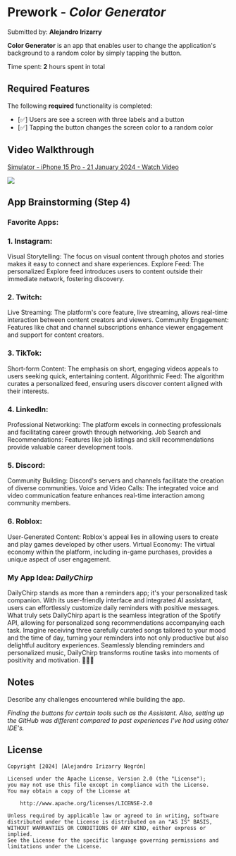 # Prework - *Color Generator*

Submitted by: **Alejandro Irizarry**

**Color Generator** is an app that enables user to change the application's background to a random color by simply tapping the button.

Time spent: **2** hours spent in total

## Required Features

The following **required** functionality is completed:

- [✅] Users are see a screen with three labels and a button
- [✅] Tapping the button changes the screen color to a random color
 
## Video Walkthrough

<div>
    <a href="https://www.loom.com/share/8b1145ddab124976b74511837561aa27">
      <p>Simulator - iPhone 15 Pro - 21 January 2024 - Watch Video</p>
    </a>
    <a href="https://www.loom.com/share/8b1145ddab124976b74511837561aa27">
      <img style="max-width:300px;" src="https://cdn.loom.com/sessions/thumbnails/8b1145ddab124976b74511837561aa27-with-play.gif">
    </a>
  </div>

## App Brainstorming (Step 4)
### Favorite Apps:

### 1. Instagram:
Visual Storytelling: The focus on visual content through photos and stories makes it easy to connect and share experiences.
Explore Feed: The personalized Explore feed introduces users to content outside their immediate network, fostering discovery.
### 2. Twitch:
Live Streaming: The platform's core feature, live streaming, allows real-time interaction between content creators and viewers.
Community Engagement: Features like chat and channel subscriptions enhance viewer engagement and support for content creators.
### 3. TikTok:
Short-form Content: The emphasis on short, engaging videos appeals to users seeking quick, entertaining content.
Algorithmic Feed: The algorithm curates a personalized feed, ensuring users discover content aligned with their interests.
### 4. LinkedIn:
Professional Networking: The platform excels in connecting professionals and facilitating career growth through networking.
Job Search and Recommendations: Features like job listings and skill recommendations provide valuable career development tools.
### 5. Discord:
Community Building: Discord's servers and channels facilitate the creation of diverse communities.
Voice and Video Calls: The integrated voice and video communication feature enhances real-time interaction among community members.
### 6. Roblox:
User-Generated Content: Roblox's appeal lies in allowing users to create and play games developed by other users.
Virtual Economy: The virtual economy within the platform, including in-game purchases, provides a unique aspect of user engagement.

### My App Idea: *DailyChirp*
DailyChirp stands as more than a reminders app; it's your personalized task companion. 
With its user-friendly interface and integrated AI assistant, users can effortlessly customize 
daily reminders with positive messages. What truly sets DailyChirp apart is the seamless integration of the Spotify API, allowing for personalized song recommendations accompanying each task. Imagine receiving three carefully curated songs tailored to your mood and the time of day, turning your reminders into not only productive but also delightful auditory experiences. Seamlessly blending reminders and personalized music, DailyChirp transforms routine tasks into moments of positivity and motivation. 📱🎶✨

## Notes

Describe any challenges encountered while building the app.

*Finding the buttons for certain tools such as the Assistant. Also, setting up the GitHub was different compared to past experiences I've had using other IDE's.*

## License

    Copyright [2024] [Alejandro Irizarry Negrón]

    Licensed under the Apache License, Version 2.0 (the "License");
    you may not use this file except in compliance with the License.
    You may obtain a copy of the License at

        http://www.apache.org/licenses/LICENSE-2.0

    Unless required by applicable law or agreed to in writing, software
    distributed under the License is distributed on an "AS IS" BASIS,
    WITHOUT WARRANTIES OR CONDITIONS OF ANY KIND, either express or implied.
    See the License for the specific language governing permissions and
    limitations under the License.
